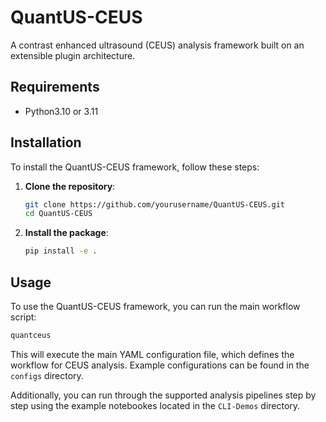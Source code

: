 # QuantUS-CEUS

A contrast enhanced ultrasound (CEUS) analysis framework built on an extensible plugin architecture. 

## Requirements

- Python3.10 or 3.11

## Installation

To install the QuantUS-CEUS framework, follow these steps:
1. **Clone the repository**:
   ```bash
   git clone https://github.com/yourusername/QuantUS-CEUS.git
   cd QuantUS-CEUS
   ```
2. **Install the package**:
   ```bash
   pip install -e .
   ```

## Usage

To use the QuantUS-CEUS framework, you can run the main workflow script:
```bash
quantceus
```

This will execute the main YAML configuration file, which defines the workflow for CEUS analysis. Example configurations can be found in the `configs` directory.

Additionally, you can run through the supported analysis pipelines step by step using the example notebookes located in the `CLI-Demos` directory. 
